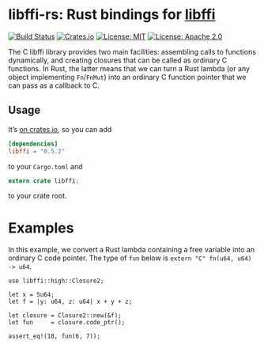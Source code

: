 # libffi-rs: Rust bindings for [libffi](https://sourceware.org/libffi/)

[![Build Status](https://travis-ci.org/tov/libffi-rs.svg?branch=master)](https://travis-ci.org/tov/libffi-rs)
[![Crates.io](https://img.shields.io/crates/v/libffi.svg?maxAge=2592000)](https://crates.io/crates/libffi)
[![License: MIT](https://img.shields.io/badge/license-MIT-blue.svg)](LICENSE-MIT)
[![License: Apache 2.0](https://img.shields.io/badge/license-Apache_2.0-blue.svg)](LICENSE-APACHE)

The C libffi library provides two main facilities: assembling calls
to functions dynamically, and creating closures that can be called
as ordinary C functions. In Rust, the latter means that we can turn
a Rust lambda (or any object implementing `Fn`/`FnMut`) into an
ordinary C function pointer that we can pass as a callback to C.

## Usage

It’s [on crates.io](https://crates.io/crates/libffi), so you can add

```toml
[dependencies]
libffi = "0.5.2"
```

to your `Cargo.toml` and

```rust
extern crate libffi;
```

to your crate root.

# Examples

In this example, we convert a Rust lambda containing a free variable
into an ordinary C code pointer. The type of `fun` below is
`extern "C" fn(u64, u64) -> u64`.

```
use libffi::high::Closure2;

let x = 5u64;
let f = |y: u64, z: u64| x + y + z;

let closure = Closure2::new(&f);
let fun     = closure.code_ptr();

assert_eq!(18, fun(6, 7));
```
